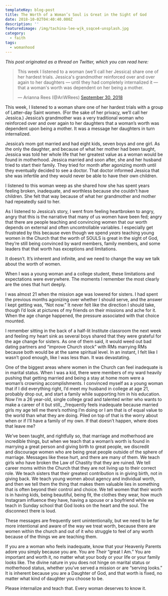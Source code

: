 ```yaml
---
templateKey: blog-post
title: The Worth of a Woman’s Soul is Great in the Sight of God
date: 2018-10-02T04:40:40.000Z
description: ''
featuredimage: /img/tachina-lee-wjk_ssqce4-unsplash.jpg
category:
  - faith
tags:
  - womanhood
---
```

<p style="text-align: left;">
  <em>This post originated as a thread on Twitter, which you can read here: </em>
</p>

<blockquote class="twitter-tweet" data-width="550" data-dnt="true">
  <p lang="en" dir="ltr">
    This week I listened to a woman (we'll call her Jessica) share one of her hardest trials. Jessica's grandmother reinforced over and over again to her daughters &#8212; until they had completely internalized it &#8212; that a woman's worth was dependent on her being a mother.
  </p>
  
  <p>
    &mdash; Arianna Rees (@AriWRees) <a href="https://twitter.com/AriWRees/status/1046452725297250304?ref_src=twsrc%5Etfw">September 30, 2018</a>
  </p>
</blockquote>

This week, I listened to a woman share one of her hardest trials with a group of Latter-day Saint women. (For the sake of her privacy, we&#8217;ll call her Jessica.) Jessica&#8217;s grandmother was a very traditional woman who reinforced over and over again to her daughters that a woman&#8217;s worth was dependent upon being a mother. It was a message her daughters in turn internalized.

Jessica&#8217;s mom got married and had eight kids, seven boys and one girl. As the only the daughter, and because of what her mother had been taught, Jessica was told her whole life that her greatest value as a woman would be found in motherhood. Jessica married and soon after, she and her husband tried to start their family. They tried for month after agonizing month until they eventually decided to see a doctor. That doctor informed Jessica that she was infertile and they would never be able to have their own children.

I listened to this woman weep as she shared how she has spent years feeling broken, inadequate, and worthless because she couldn&#8217;t have children. She felt that way because of what her grandmother and mother had repeatedly said to her.

As I listened to Jessica&#8217;s story, I went from feeling heartbroken to angry, angry that this is the narrative that many of us women have been fed; angry that there are people teaching and convincing women that our worth depends on external and often uncontrollable variables. I especially get frustrated by this because even though we spend _years_ teaching young women in the Church that the worth of SOULS is great in the sight of God, they&#8217;re still being convinced by ward members, family members, and some leaders that that worth has exceptions and limitations.

It doesn&#8217;t. It&#8217;s inherent and infinite, and we need to change the way we talk about the worth of women.

<!--more-->

When I was a young woman and a college student, these limitations and expectations were everywhere. The moments I remember the most clearly are the ones that hurt deeply.

I was almost 21 when the mission age was lowered for sisters. I had spent the previous months agonizing over whether I should serve, and the answer I kept getting was, &#8220;Not now.&#8221; It never felt like the direction I should take, though I&#8217;d look at pictures of my friends on their missions and ache for it. When the age change happened, the pressure associated with that choice mounted.

I remember sitting in the back of a half-lit Institute classroom the next week and feeling my heart sink as several boys shared that they were grateful for the age change for sisters. As one of them said, it would weed out bad dating partners and &#8220;improve Church stock&#8221; with RMs marrying RMs because both would be at the same spiritual level. In an instant, I felt like I wasn&#8217;t good enough, like I was less than. It was devastating.

One of the biggest areas where women in the Church can feel inadequate is in marital status. When I was a kid, there were members of my ward heavily pushing that getting married and being a stay at home mom were a woman&#8217;s crowning accomplishments. I convinced myself as a young woman that if I did everything right, I&#8217;d meet my husband in college at age 21, probably drop out, and start a family while supporting him in his education. Now I&#8217;m a 26 year-old, single college grad and talented writer who wants to make a career of it but still_ _frequently feels inadequate because married girls my age tell me there&#8217;s nothing I&#8217;m doing or I am that is of equal value to the world than what they are doing. Piled on top of that is the worry about when or if I&#8217;ll have a family of my own. If that doesn&#8217;t happen, where does that leave me?

We&#8217;ve been taught, and rightfully so, that marriage and motherhood are incredible things, but when we teach that a woman&#8217;s worth is found in marrying a great person and giving birth to great people, we discredit and discourage women who are being great people outside of the sphere of marriage. Messages like these hurt, and there are many of them. We teach girls who have broken the Law of Chastity that they are ruined. We tell career moms within the Church that they are not living up to their correct role. We teach sisters that their greatest contribution is in giving birth, not in giving back. We teach young women about agency and individual worth, and then we tell them the thing that makes them valuable lies in something that is often beyond their control and choice. We tell women that their worth is in having kids, being beautiful, being fit, the clothes they wear, how much Instagram influence they have, having a spouse or a boyfriend while we teach in Sunday school that God looks on the heart and the soul. The disconnect there is loud.

These messages are frequently sent unintentionally, but we need to be far more intentional and aware of the way we treat worth, because there are women within the church and out of it who struggle to feel of any worth because of the things we are teaching them.

If you are a woman who feels inadequate, know that your Heavenly Parents adore you simply because you are. You are _Their_ &#8220;great I Am.&#8221; You are important and worth it, no matter what your body or your life or your family looks like. The divine nature in you does not hinge on marital status or motherhood status, whether you&#8217;ve served a mission or are &#8220;serving looks.&#8221; It is inherent because you are a Daughter of God, and that worth is fixed, no matter what kind of daughter you choose to be.

Please internalize and teach that. Every woman deserves to know it.
